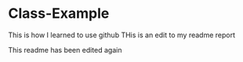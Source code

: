 # Class-Example
This is how I learned to use github
THis is an edit to my readme report

This readme has been edited again